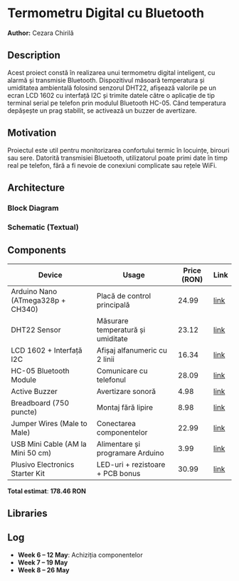 # Termometru Digital cu Bluetooth

**Author:** Cezara Chirilă
##  Description

Acest proiect constă în realizarea unui termometru digital inteligent, cu alarmă și transmisie Bluetooth. Dispozitivul măsoară temperatura și umiditatea ambientală folosind senzorul DHT22, afișează valorile pe un ecran LCD 1602 cu interfață I2C și trimite datele către o aplicație de tip terminal serial pe telefon prin modulul Bluetooth HC-05. Când temperatura depășește un prag stabilit, se activează un buzzer de avertizare.
##  Motivation

Proiectul este util pentru monitorizarea confortului termic în locuințe, birouri sau sere. Datorită transmisiei Bluetooth, utilizatorul poate primi date în timp real pe telefon, fără a fi nevoie de conexiuni complicate sau rețele WiFi.
##  Architecture

### Block Diagram
### Schematic (Textual)
##  Components

| Device                               | Usage                                      | Price (RON) | Link |
|-------------------------------------|--------------------------------------------|-------------|------|
| Arduino Nano (ATmega328p + CH340)   | Placă de control principală                | 24.99       | [link](https://www.optimusdigital.ro/ro/placi-programabile/10441-placa-arduino-nano-ch340.html) |
| DHT22 Sensor                         | Măsurare temperatură și umiditate          | 23.12       | [link](https://www.optimusdigital.ro/ro/senzori-temperatura/8527-senzor-temperatura-dht22.html) |
| LCD 1602 + Interfață I2C            | Afișaj alfanumeric cu 2 linii              | 16.34       | [link](https://www.optimusdigital.ro/ro/lcd-uri/3584-lcd-1602-i2c.html) |
| HC-05 Bluetooth Module              | Comunicare cu telefonul                    | 28.09       | [link](https://www.optimusdigital.ro/ro/bluetooth/9491-modul-bluetooth-hc05.html) |
| Active Buzzer                       | Avertizare sonoră                          | 4.98        | [link](https://www.optimusdigital.ro/ro/buzzer/3975-buzzer-activ.html) |
| Breadboard (750 puncte)             | Montaj fără lipire                         | 8.98        | [link](https://www.optimusdigital.ro/ro/breadboard-uri/8468-breadboard-750.html) |
| Jumper Wires (Male to Male)         | Conectarea componentelor                   | 22.99       | [link](https://www.optimusdigital.ro/ro/cabluri/3661-male-to-male-jumper-wires.html) |
| USB Mini Cable (AM la Mini 50 cm)   | Alimentare și programare Arduino           | 3.99        | [link](https://www.optimusdigital.ro/ro/usb/9612-cablu-usb-mini.html) |
| Plusivo Electronics Starter Kit     | LED-uri + rezistoare + PCB bonus           | 30.99       | [link](https://www.optimusdigital.ro/ro/kits/4065-starter-kit-plusivo.html) |

**Total estimat**: **178.46 RON**
##  Libraries
##  Log

- **Week 6 – 12 May**: Achiziția componentelor
- **Week 7 – 19 May**
- **Week 8 – 26 May**



